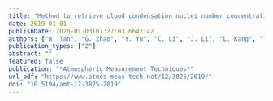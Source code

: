 ```yaml
---
title: "Method to retrieve cloud condensation nuclei number concentrations using lidar measurements"
date: 2019-01-01
publishDate: 2020-01-03T07:27:03.664214Z
authors: ["W. Tan", "G. Zhao", "Y. Yu", "C. Li", "J. Li", "L. Kang", "T. Zhu", "C. Zhao"]
publication_types: ["2"]
abstract: ""
featured: false
publication: "*Atmospheric Measurement Techniques*"
url_pdf: "https://www.atmos-meas-tech.net/12/3825/2019/"
doi: "10.5194/amt-12-3825-2019"
---
```


